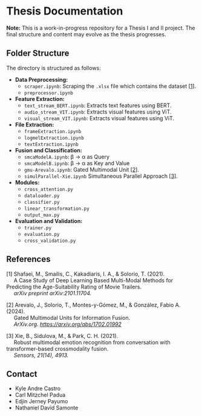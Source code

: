 # Thesis Documentation

**Note:** This is a work-in-progress repository for a Thesis I and II project. The final structure and content may evolve as the thesis progresses.

## Folder Structure

The directory is structured as follows:

- **Data Preprocessing:**
  - `scraper.ipynb`: Scraping the `.xlsx` file which contains the dataset [[1]](#1).
  - `preprocessor.ipynb`
- **Feature Extraction:**
  - `text_stream_BERT.ipynb`: Extracts text features using BERT.
  - `audio_stream_VIT.ipynb`: Extracts visual features using ViT.
  - `visual_stream_VIT.ipynb`: Extracts visual features using ViT.
- **File Extraction:**
  - `frameExtraction.ipynb`
  - `logmelExtraction.ipynb`
  - `textExtraction.ipynb`
- **Fusion and Classification:**
  - `smcaModelA.ipynb`: β → α as Query
  - `smcaModelB.ipynb`: β → α as Key and Value
  - `gmu-Arevalo.ipynb`: Gated Multimodal Unit [[2]](#2).
  - `simulParallel-Xie.ipynb` Simultaneous Parallel Approach [[3]](#3).
- **Modules:**
  - `cross_attention.py`
  - `dataloader.py`
  - `classifier.py`
  - `linear_transformation.py`
  - `output_max.py`
- **Evaluation and Validation:**
  - `trainer.py`
  - `evaluation.py`
  - `cross_validation.py`

## References

<a id="1">[1] </a>Shafaei, M., Smailis, C., Kakadiaris, I. A., & Solorio, T. (2021). \
&nbsp;&nbsp;&nbsp;&nbsp;&nbsp;A Case Study of Deep Learning Based Multi-Modal Methods for Predicting the Age-Suitability Rating of Movie Trailers. \
&nbsp;&nbsp;&nbsp;&nbsp;&nbsp;_arXiv preprint arXiv:2101.11704._

<a id="2">[2] </a>Arevalo, J., Solorio, T., Montes-y-Gómez, M., & González, Fabio A. (2024). \
&nbsp;&nbsp;&nbsp;&nbsp;&nbsp;Gated Multimodal Units for Information Fusion. \
&nbsp;&nbsp;&nbsp;&nbsp;&nbsp;_ArXiv.org. https://arxiv.org/abs/1702.01992_

<a id="3">[3] </a>Xie, B., Sidulova, M., & Park, C. H. (2021). \
&nbsp;&nbsp;&nbsp;&nbsp;&nbsp;Robust multimodal emotion recognition from conversation with transformer-based crossmodality fusion. \
&nbsp;&nbsp;&nbsp;&nbsp;&nbsp;_Sensors, 21(14), 4913._

## Contact

- Kyle Andre Castro
- Carl Mitzchel Padua
- Edjin Jerney Payumo
- Nathaniel David Samonte
